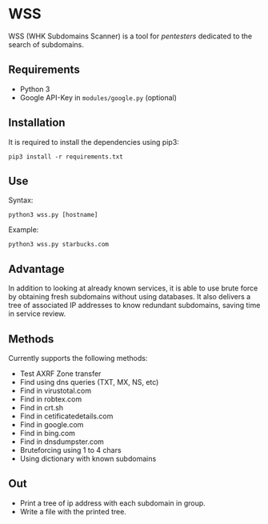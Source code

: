 # WSS

WSS (WHK Subdomains Scanner) is a tool for *pentesters* dedicated to the search
of subdomains.


## Requirements

- Python 3
- Google API-Key in `modules/google.py` (optional)


## Installation

It is required to install the dependencies using pip3:

    pip3 install -r requirements.txt


## Use

Syntax:
    
    python3 wss.py [hostname]

Example:

    python3 wss.py starbucks.com


## Advantage

In addition to looking at already known services, it is able to use brute force
by obtaining fresh subdomains without using databases. It also delivers a tree
of associated IP addresses to know redundant subdomains, saving time in service
review.


## Methods

Currently supports the following methods:

- Test AXRF Zone transfer
- Find using dns queries (TXT, MX, NS, etc)
- Find in virustotal.com
- Find in robtex.com
- Find in crt.sh
- Find in cetificatedetails.com
- Find in google.com
- Find in bing.com
- Find in dnsdumpster.com
- Bruteforcing using 1 to 4 chars
- Using dictionary with known subdomains


## Out

- Print a tree of ip address with each subdomain in group.
- Write a file with the printed tree.